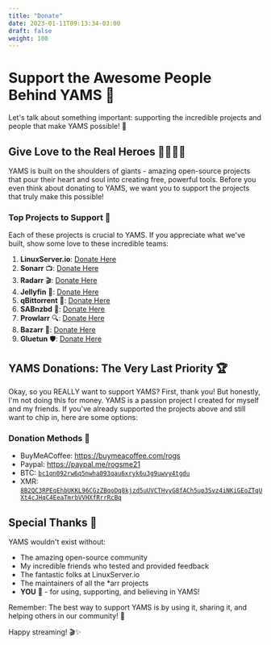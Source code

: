 ```yaml
---
title: "Donate"
date: 2023-01-11T09:13:34-03:00
draft: false
weight: 100
---
```


# Support the Awesome People Behind YAMS 💖

Let's talk about something important: supporting the incredible projects and people that make YAMS possible! 🚀

## Give Love to the Real Heroes 🦸‍♀️🦸‍♂️

YAMS is built on the shoulders of giants - amazing open-source projects that pour their heart and soul into creating free, powerful tools. Before you even think about donating to YAMS, we want you to support the projects that truly make this possible!

### Top Projects to Support 🌟

Each of these projects is crucial to YAMS. If you appreciate what we've built, show some love to these incredible teams:

1. **LinuxServer.io**: [Donate Here](https://www.linuxserver.io/donate)
2. **Sonarr** 📺: [Donate Here](https://sonarr.tv/donate)
3. **Radarr** 🎬: [Donate Here](https://radarr.video/donate)
4. **Jellyfin** 🍿: [Donate Here](https://opencollective.com/jellyfin)
5. **qBittorrent** 🌊: [Donate Here](https://www.qbittorrent.org/donate)
6. **SABnzbd** 📰: [Donate Here](https://sabnzbd.org/donate/)
7. **Prowlarr** 🔍: [Donate Here](https://prowlarr.com/donate)
8. **Bazarr** 💬: [Donate Here](https://www.paypal.com/donate/?cmd=_s-xclick&hosted_button_id=XHHRWXT9YB7WE&source=url)
9. **Gluetun** 🛡️: [Donate Here](https://www.paypal.me/qmcgaw)

## YAMS Donations: The Very Last Priority 🏆

Okay, so you REALLY want to support YAMS? First, thank you! But honestly, I'm not doing this for money. YAMS is a passion project I created for myself and my friends. If you've already supported the projects above and still want to chip in, here are some options:

### Donation Methods 💸

- BuyMeACoffee: https://buymeacoffee.com/rogs
- Paypal: https://paypal.me/rogsme21
- BTC: [`bc1qn092rw6q5nwha093qau6xryk6u3g9uwvy4tgdu`](/pics/btc.png)
- XMR: [`8B2QC3RPEqEhbUKKL96CGzZBqoDq8kjzd5uUVCTHvyG8fACh5up3Svz4iNKiGEoZTqUXt4cJHqC4EeaTmrbVVHXfRrrRcBq`](/pics/xmr.png)

## Special Thanks 🙌

YAMS wouldn't exist without:
- The amazing open-source community
- My incredible friends who tested and provided feedback
- The fantastic folks at LinuxServer.io
- The maintainers of all the *arr projects
- **YOU** 🫵 - for using, supporting, and believing in YAMS!

Remember: The best way to support YAMS is by using it, sharing it, and helping others in our community! 🤝

Happy streaming! 🎬✨
